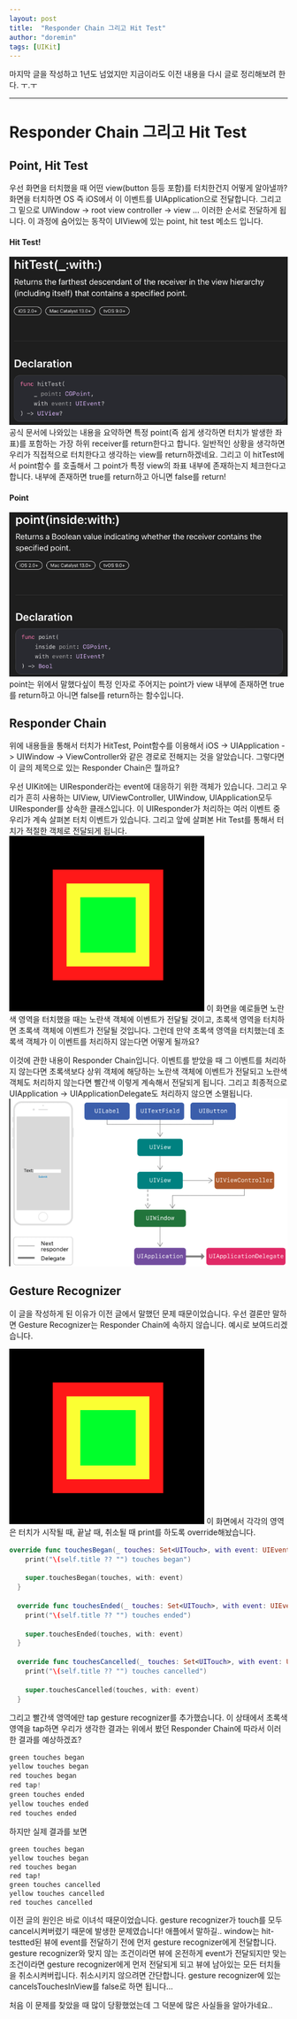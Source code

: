 ```yaml
---
layout: post
title:  "Responder Chain 그리고 Hit Test"
author: "doremin"
tags: [UIKit]
---
```


마지막 글을 작성하고 1년도 넘었지만 지금이라도 이전 내용을 다시 글로 정리해보려 한다. ㅜ.ㅜ

---

# Responder Chain 그리고 Hit Test

## Point, Hit Test
우선 화면을 터치했을 때 어떤 view(button 등등 포함)를 터치한건지 어떻게 알아낼까?
화면을 터치하면 OS 즉 iOS에서 이 이벤트를 UIApplication으로 전달합니다. 그리고 그 밑으로 UIWindow -> root view controller -> view ... 이러한 순서로 전달하게 됩니다. 이 과정에 숨어있는 동작이 UIView에 있는 point, hit test 메소드 입니다.

#### Hit Test!
![HitTest](/assets/images/2022-12-05/2022-12-05-3.png)
공식 문서에 나와있는 내용을 요약하면 특정 point(즉 쉽게 생각하면 터치가 발생한 좌표)를 포함하는 가장 하위 receiver를 return한다고 합니다. 일반적인 상황을 생각하면 우리가 직접적으로 터치한다고 생각하는 view를 return하겠네요. 그리고 이 hitTest에서 point함수 를 호출해서 그 point가 특정 view의 좌표 내부에 존재하는지 체크한다고 합니다. 내부에 존재하면 true를 return하고 아니면 false를 return!

#### Point
![point](/assets/images/2022-12-05/2022-12-05-2.png)
point는 위에서 말했다싶이 특정 인자로 주어지는 point가 view 내부에 존재하면 true를 return하고 아니면 false를 return하는 함수입니다.

## Responder Chain
위에 내용들을 통해서 터치가 HitTest, Point함수를 이용해서 iOS -> UIApplication -> UIWindow -> ViewController와 같은 경로로 전해지는 것을 알았습니다. 그렇다면 이 글의 제목으로 있는 Responder Chain은 뭘까요? 

우선 UIKit에는 UIResponder라는 event에 대응하기 위한 객체가 있습니다. 그리고 우리가 흔히 사용하는 UIView, UIViewController, UIWindow, UIApplication모두 UIResponder를 상속한 클래스입니다. 이 UIResponder가 처리하는 여러 이벤트 중 우리가 계속 살펴본 터치 이벤트가 있습니다. 그리고 앞에 살펴본 Hit Test를 통해서 터치가 적절한 객체로 전달되게 됩니다. 
![Sample](/assets/images/2022-12-05/2022-12-05-4.png)
이 화면을 예로들면 노란색 영역을 터치했을 때는 노란색 객체에 이벤트가 전달될 것이고, 초록색 영역을 터치하면 초록색 객체에 이벤트가 전달될 것입니다.
그런데 만약 초록색 영역을 터치했는데 초록색 객체가 이 이벤트를 처리하지 않는다면 어떻게 될까요?

이것에 관한 내용이 Responder Chain입니다. 이벤트를 받았을 때 그 이벤트를 처리하지 않는다면 초록색보다 상위 객체에 해당하는 노란색 객체에 이벤트가 전달되고 노란색 객체도 처리하지 않는다면 빨간색 이렇게 계속해서 전달되게 됩니다. 그리고 최종적으로 UIApplication -> UIApplicationDelegate도 처리하지 않으면 소멸됩니다.
![ResponderChain](/assets/images/2022-12-05/2022-12-05-1.png)

## Gesture Recognizer
이 글을 작성하게 된 이유가 이전 글에서 말했던 문제 때문이었습니다. 우선 결론만 말하면 Gesture Recognizer는 Responder Chain에 속하지 않습니다. 예시로 보여드리겠습니다.

![Sample](/assets/images/2022-12-05/2022-12-05-4.png)
이 화면에서 각각의 영역은 터치가 시작될 때, 끝날 때, 취소될 때 print를 하도록 override해놨습니다.

```swift
override func touchesBegan(_ touches: Set<UITouch>, with event: UIEvent?) {
    print("\(self.title ?? "") touches began")
    
    super.touchesBegan(touches, with: event)
  }
  
  override func touchesEnded(_ touches: Set<UITouch>, with event: UIEvent?) {
    print("\(self.title ?? "") touches ended")
    
    super.touchesEnded(touches, with: event)
  }
  
  override func touchesCancelled(_ touches: Set<UITouch>, with event: UIEvent?) {
    print("\(self.title ?? "") touches cancelled")
    
    super.touchesCancelled(touches, with: event)
  }
```

그리고 빨간색 영역에만 tap gesture recognizer를 추가했습니다. 이 상태에서 초록색 영역을 tap하면 우리가 생각한 결과는 위에서 봤던 Responder Chain에 따라서 이러한 결과를 예상하겠죠?

```swift
green touches began
yellow touches began
red touches began
red tap!
green touches ended
yellow touches ended
red touches ended
```

하지만 실제 결과를 보면

```
green touches began
yellow touches began
red touches began
red tap!
green touches cancelled
yellow touches cancelled
red touches cancelled
```

이전 글의 원인은 바로 이녀석 때문이었습니다. gesture recognizer가 touch를 모두 cancel시켜버렸기 때문에 발생한 문제였습니다!
애플에서 말하길.. window는 hit-testted된 뷰에 event를 전달하기 전에 먼저 gesture recognizer에게 전달합니다. gesture recognizer와 맞지 않는 조건이라면 뷰에 온전하게 event가 전달되지만 맞는 조건이라면 gesture recognizer에게 먼저 전달되게 되고 뷰에 남아있는 모든 터치들을 취소시켜버립니다. 취소시키지 않으려면 간단합니다. gesture recognizer에 있는 cancelsTouchesInView를 false로 하면 됩니다...

처음 이 문제를 찾았을 때 많이 당황했었는데 그 덕분에 많은 사실들을 알아가네요..